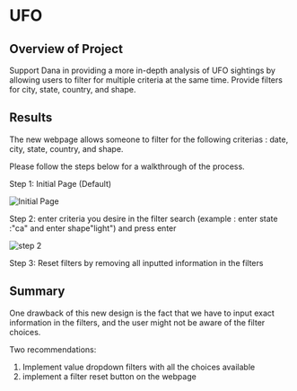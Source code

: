 # UFO

## Overview of Project

Support Dana in providing a more in-depth analysis of UFO sightings by allowing users to filter for multiple criteria at the same time. Provide filters for city, state, country, and shape.

## Results

The new webpage allows someone to filter for the following criterias : date, city, state, country, and shape.

Please follow the steps below for a walkthrough of the process.

Step 1: Initial Page (Default)

![Initial Page](https://user-images.githubusercontent.com/111706055/206957439-4d57eda2-a48d-4147-a885-71f2a5336917.png)

Step 2: enter criteria you desire in the filter search (example : enter state :"ca" and enter shape"light") and press enter

![step 2](https://user-images.githubusercontent.com/111706055/206957462-ba23b1af-580c-4fee-9f5c-01a71602c6f5.png)

Step 3: Reset filters by removing all inputted information in the filters

## Summary

One drawback of this new design is the fact that we have to input exact information in the filters, and the user might not be aware of the filter choices.

Two recommendations:
1) Implement value dropdown filters with all the choices available
2) implement a filter reset button on the webpage
